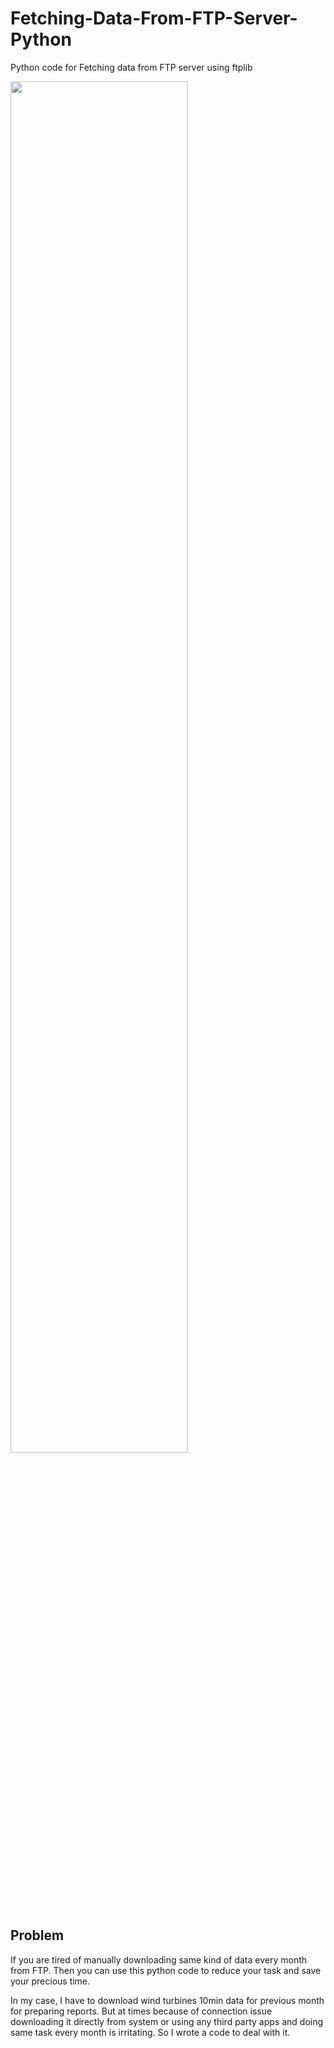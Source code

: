 # Fetching-Data-From-FTP-Server-Python
Python code for Fetching data from FTP server using ftplib

<img width="75%" src="https://user-images.githubusercontent.com/70078572/167079034-2ca1d849-c260-4295-9b89-af84a6a4ec0c.jpeg">

## Problem 
If you are tired of manually downloading same kind of data every month from FTP. Then you can use this python code to reduce your task and save your precious time. 

In my case, I have to download wind turbines 10min data for previous month for preparing reports. But at times because of connection issue downloading it directly from system or using any third party apps and doing same task every month is irritating. So I wrote a code to deal with it.
